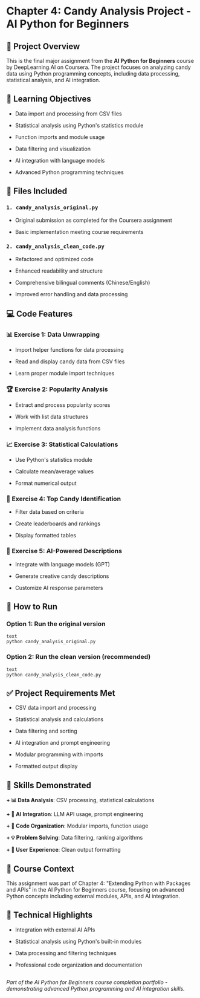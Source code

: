# Chapter 4: Candy Analysis Project - AI Python for Beginners
## 🍭 Project Overview
This is the final major assignment from the **AI Python for Beginners** course by DeepLearning.AI on Coursera. The project focuses on analyzing candy data using Python programming concepts, including data processing, statistical analysis, and AI integration.

## 🎯 Learning Objectives
+ Data import and processing from CSV files

+ Statistical analysis using Python's statistics module

+ Function imports and module usage

+ Data filtering and visualization

+ AI integration with language models

+ Advanced Python programming techniques

## 📁 Files Included
### `1. candy_analysis_original.py`

+ Original submission as completed for the Coursera assignment

+ Basic implementation meeting course requirements

### `2. candy_analysis_clean_code.py`
+ Refactored and optimized code

+ Enhanced readability and structure

+ Comprehensive bilingual comments (Chinese/English)

+ Improved error handling and data processing

## 💻 Code Features
### 📊 Exercise 1: Data Unwrapping
+ Import helper functions for data processing

+ Read and display candy data from CSV files

+ Learn proper module import techniques

### 🏆 Exercise 2: Popularity Analysis
+ Extract and process popularity scores

+ Work with list data structures

+ Implement data analysis functions

### 📈 Exercise 3: Statistical Calculations
+ Use Python's statistics module

+ Calculate mean/average values

+ Format numerical output

### 🥇 Exercise 4: Top Candy Identification
+ Filter data based on criteria

+ Create leaderboards and rankings

+ Display formatted tables

### 🤖 Exercise 5: AI-Powered Descriptions
+ Integrate with language models (GPT)

+ Generate creative candy descriptions

+ Customize AI response parameters

## 🚀 How to Run
### Option 1: Run the original version
```
text
python candy_analysis_original.py
```
### Option 2: Run the clean version (recommended)
```
text
python candy_analysis_clean_code.py
```
## ✅ Project Requirements Met
+ CSV data import and processing

+ Statistical analysis and calculations

+ Data filtering and sorting

+ AI integration and prompt engineering

+ Modular programming with imports

+ Formatted output display

## 🌟 Skills Demonstrated
**+ 📊 Data Analysis**: CSV processing, statistical calculations

**+ 🤖 AI Integration**: LLM API usage, prompt engineering

**+ 📁 Code Organization**: Modular imports, function usage

**+ 💡 Problem Solving**: Data filtering, ranking algorithms

**+ 👤 User Experience**: Clean output formatting

## 📖 Course Context
This assignment was part of Chapter 4: "Extending Python with Packages and APIs" in the AI Python for Beginners course, focusing on advanced Python concepts including external modules, APIs, and AI integration.

## 💫 Technical Highlights
+ Integration with external AI APIs

+ Statistical analysis using Python's built-in modules

+ Data processing and filtering techniques

+ Professional code organization and documentation
## 
*Part of the AI Python for Beginners course completion portfolio - demonstrating advanced Python programming and AI integration skills.*
